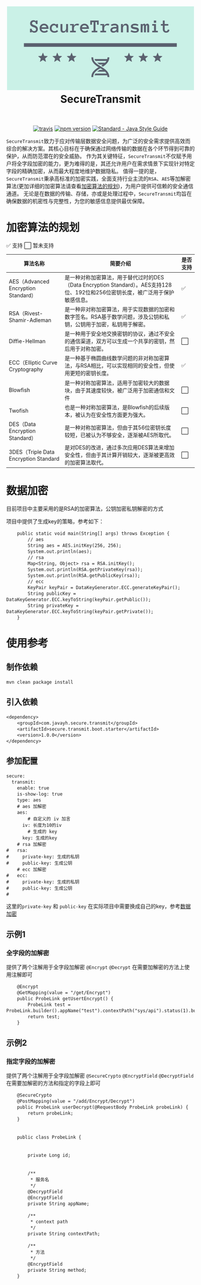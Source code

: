 
<h1 align="center">
  <a href="https://github.com/yanghaiji/SecureTransmit"><img src="https://github.com/yanghaiji/SecureTransmit/blob/main/doc/logo.png" alt="Standard - SecureTransmit" width="500"></a>
  <br>
  SecureTransmit
  <br>
  <br>
</h1>

<p align="center">
  <a href="https://travis-ci.org/standard/standard"><img src="https://img.shields.io/travis/standard/standard/master.svg" alt="travis"></a>
  <a href="https://spring.io/projects/spring-boot"><img src="https://img.shields.io/badge/Spring%20Boot-2.6.2-brightgreen)" alt="npm version"></a>
  <a href="https://standardjs.com"><img src="https://img.shields.io/badge/code_style-standard-brightgreen.svg" alt="Standard - Java Style Guide"></a>
</p>


`SecureTransmit`致力于应对传输层数据安全问题，为广泛的安全需求提供高效而综合的解决方案。其核心目标在于确保通过网络传输的数据在各个环节得到可靠的保护，从而防范潜在的安全威胁。
作为其关键特征，`SecureTransmit`不仅赋予用户将全字段加密的能力，更为难得的是，其还允许用户在需求情景下实现针对特定字段的精确加密，从而最大程度地维护数据隐私。
值得一提的是，`SecureTransmit`秉承高标准的加密实践，全面支持行业主流的`RSA`、`AES`等加解密算法(更加详细的加密算法请查看[加密算法的规划](#加密算法的规划))，为用户提供可信赖的安全通信通道。
无论是在数据的传输、存储，亦或是处理过程中，`SecureTransmit`均旨在确保数据的机密性与完整性，为您的敏感信息提供最优保障。

# 加密算法的规划

✅ 支持    ⬜ 暂未支持

| 算法名称                              | 简要介绍                                                     | 是否支持 |
| ------------------------------------- | ------------------------------------------------------------ | -------- |
| AES（Advanced Encryption Standard）   | 是一种对称加密算法，用于替代过时的DES（Data Encryption Standard）。AES支持128位、192位和256位密钥长度，被广泛用于保护敏感信息。 | ✅        |
| RSA（Rivest-Shamir-Adleman            | 是一种非对称加密算法，用于实现数据的加密和数字签名。RSA基于数学问题，涉及公钥和私钥，公钥用于加密，私钥用于解密。 | ✅        |
| Diffie-Hellman                        | 是一种用于安全地交换密钥的协议，通过不安全的通信渠道，双方可以生成一个共享的密钥，然后用于对称加密。 | ⬜        |
| ECC（Elliptic Curve Cryptography      | 是一种基于椭圆曲线数学问题的非对称加密算法，与RSA相比，可以实现相同的安全性，但使用更短的密钥长度。 | ✅        |
| Blowfish                              | 是一种对称加密算法，适用于加密较大的数据块，由于其速度较快，被广泛用于加密通信和文件 | ⬜        |
| Twofish                               | 也是一种对称加密算法，是Blowfish的后续版本，被认为在安全性方面更为强大。 | ⬜        |
| DES（Data Encryption Standard）       | 是一种对称加密算法，但由于其56位密钥长度较短，已被认为不够安全，逐渐被AES所取代。 | ⬜        |
| 3DES（Triple Data Encryption Standard | 是对DES的改进，通过多次应用DES算法来增加安全性，但由于其计算开销较大，逐渐被更高效的加密算法取代。 | ⬜        |

# 数据加密

目前项目中主要采用的是RSA的加密算法，公钥加密私钥解密的方式

项目中提供了生成key的策略，参考如下：

```
    public static void main(String[] args) throws Exception {
        // aes
        String aes = AES.initKey(256, 256);
        System.out.println(aes);
        // rsa
        Map<String, Object> rsa = RSA.initKey();
        System.out.println(RSA.getPrivateKey(rsa));
        System.out.println(RSA.getPublicKey(rsa));
        // ecc
        KeyPair keyPair = DataKeyGenerator.ECC.generateKeyPair();
        String publicKey = DataKeyGenerator.ECC.keyToString(keyPair.getPublic());
        String privateKey = DataKeyGenerator.ECC.keyToString(keyPair.getPrivate());
    }
```



# 使用参考
## 制作依赖

```
mvn clean package install
```

## 引入依赖

```
<dependency>
    <groupId>com.javayh.secure.transmit</groupId>
    <artifactId>secure.transmit.boot.starter</artifactId>
    <version>1.0.0</version>
</dependency>
```

## 参加配置

```
secure:
  transmit:
    enable: true
    is-show-log: true
    type: aes
    # aes 加解密
    aes:
        # 自定义的 iv 加言
      iv: 长度为10的iv
        # 生成的 key
      key: 生成的key
    # rsa 加解密
#   rsa:
#     private-key: 生成的私钥
#     public-key: 生成公钥
    # ecc 加解密
#   ecc:
#     private-key: 生成的私钥
#     public-key: 生成公钥
#
```

这里的`private-key` 和 `public-key` 在实际项目中需要换成自己的key，参考[数据加密](#_数据加密)

## 示例1 

### 全字段的加解密

提供了两个注解用于全字段加解密 `@Encrypt` `@Decrypt` 在需要加解密的方法上使用注解即可

```
    @Encrypt
    @GetMapping(value = "/get/Encrypt")
    public ProbeLink getUsertEncrypt() {
        ProbeLink test = ProbeLink.builder().appName("test").contextPath("sys/api").status(1).build();
        return test;
    }
```


## 示例2

### 指定字段的加解密

提供了两个注解用于全字段加解密 `@SecureCrypto` `@EncryptField` `@DecryptField` 在需要加解密的方法和指定的字段上即可

```
    @SecureCrypto
    @PostMapping(value = "/add/Encrypt/Decrypt")
    public ProbeLink userDecrypt(@RequestBody ProbeLink probeLink) {
        return probeLink;
    }


    public class ProbeLink {
    
    
        private Long id;
    
    
        /**
         * 服务名
         */
        @DecryptField
        @EncryptField
        private String appName;
    
        /**
         * context path
         */
        private String contextPath;
    
        /**
         * 方法
         */
        @EncryptField
        private String method;
    }
```

